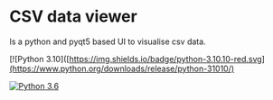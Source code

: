 # CSV data viewer
Is a python and pyqt5 based UI to visualise csv data.


[![Python 3.10]([https://img.shields.io/badge/python-3.10.10-red.svg](https://www.python.org/downloads/release/python-31010/)

[![Python 3.6](https://img.shields.io/badge/python-3.6-blue.svg)](https://www.python.org/downloads/release/python-360/)
